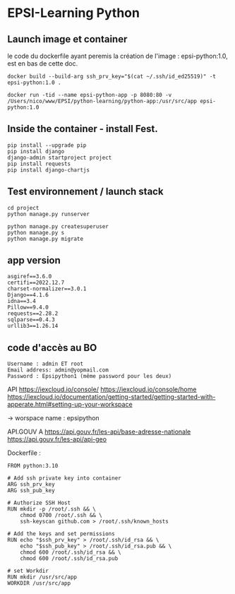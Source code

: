 # EPSI-Learning Python

## Launch image et container

le code du dockerfile ayant peremis la création de l'image : epsi-python:1.0, est en bas de cette doc. 
```
docker build --build-arg ssh_prv_key="$(cat ~/.ssh/id_ed25519)" -t epsi-python:1.0 .

docker run -tid --name epsi-python-app -p 8080:80 -v /Users/nico/www/EPSI/python-learning/python-app:/usr/src/app epsi-python:1.0
```

## Inside the container - install Fest.

```
pip install --upgrade pip
pip install django
django-admin startproject project
pip install requests
pip install django-chartjs
```

## Test environnement / launch stack

```
cd project
python manage.py runserver

python manage.py createsuperuser
python manage.py s
python manage.py migrate

```

## app version

```
asgiref==3.6.0
certifi==2022.12.7
charset-normalizer==3.0.1
Django==4.1.6
idna==3.4
Pillow==9.4.0
requests==2.28.2
sqlparse==0.4.3
urllib3==1.26.14

```

## code d'accès au BO

```
Username : admin ET root
Email address: admin@yopmail.com
Password : Epsipython1 (même password pour les deux)
```



API 
https://iexcloud.io/console/
https://iexcloud.io/console/home
https://iexcloud.io/documentation/getting-started/getting-started-with-apperate.html#setting-up-your-workspace

-> worspace name : epsipython


API.GOUV A
https://api.gouv.fr/les-api/base-adresse-nationale
https://api.gouv.fr/les-api/api-geo


Dockerfile :

```
FROM python:3.10

# Add ssh private key into container
ARG ssh_prv_key
ARG ssh_pub_key

# Authorize SSH Host
RUN mkdir -p /root/.ssh && \
    chmod 0700 /root/.ssh && \
    ssh-keyscan github.com > /root/.ssh/known_hosts

# Add the keys and set permissions
RUN echo "$ssh_prv_key" > /root/.ssh/id_rsa && \
    echo "$ssh_pub_key" > /root/.ssh/id_rsa.pub && \
    chmod 600 /root/.ssh/id_rsa && \
    chmod 600 /root/.ssh/id_rsa.pub

# set Workdir
RUN mkdir /usr/src/app
WORKDIR /usr/src/app
```



